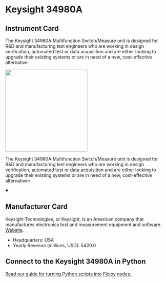 
# Keysight 34980A

## Instrument Card

<div className="flex">

<div>

The Keysight 34980A Multifunction Switch/Measure unit is designed for R&D and
manufacturing test engineers who are working in design verification, automated
test or data acquisition and are either looking to upgrade their existing systems or
are in need of a new, cost-effective alternative

</div>

<img width="256" src="https://v5.airtableusercontent.com/v1/19/19/1691539200000/y2Mp27GA6WZocQUOR-NEGg/3I6PiwmOZnPvPa4A_NJcdBQAaZgwFecf_0h9hQogR-eZXGaR201Qd05nWhv6Yy_Dv1qcSvxqGlkw-Q9XCjwf_HT6vmTvO38QZpKiAQGKzrDQN9ixlFCNmJimZwaYKOpe/Iwr-Fq2SwqLcTjAAjtXrn-mVvSHnbPdrUNnkGvW6Juw"/>

</div>

The Keysight 34980A Multifunction Switch/Measure unit is designed for R&D and
manufacturing test engineers who are working in design verification, automated
test or data acquisition and are either looking to upgrade their existing systems or
are in need of a new, cost-effective alternative>

<details open>
<summary><h2>Manufacturer Card</h2></summary>

Keysight Technologies, or Keysight, is an American company that manufactures electronics test and measurement equipment and software. <a href="https://www.keysight.com/us/en/home.html">Website</a>.

<ul>
  <li>Headquarters: USA</li>
  <li>Yearly Revenue (millions, USD): 5420.0</li>
</ul>
</details>

## Connect to the Keysight 34980A in Python

[Read our guide for turning Python scripts into Flojoy nodes.](https://docs.flojoy.ai/custom-nodes/creating-custom-node/)


